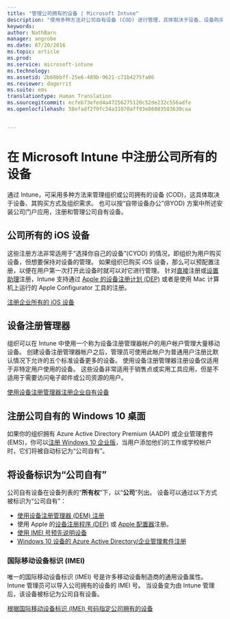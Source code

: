 ```yaml
---
title: "管理公司拥有的设备 | Microsoft Intune"
description: "使用多种方法对公司自有设备 (COD) 进行管理，具体取决于设备、设备购买的方式以及组织的需要。"
keywords: 
author: NathBarn
manager: angrobe
ms.date: 07/20/2016
ms.topic: article
ms.prod: 
ms.service: microsoft-intune
ms.technology: 
ms.assetid: 2b60bbff-25e6-489b-9621-c71b4275fa06
ms.reviewer: dagerrit
ms.suite: ems
translationtype: Human Translation
ms.sourcegitcommit: ecfeb73efed4a47256275120c52de232c556adfe
ms.openlocfilehash: 58efadf2f9fc34a31070aff93e86083583630caa


---
```


# 在 Microsoft Intune 中注册公司所有的设备
通过 Intune，可采用多种方法来管理组织或公司拥有的设备 (COD)，这具体取决于设备、其购买方式及组织需求。 也可以按“自带设备办公”(BYOD) 方案中所述安装公司门户应用，注册和管理公司自有设备。

## 公司所有的 iOS 设备
这些注册方法非常适用于“选择你自己的设备”(CYOD) 的情况，即组织为用户购买设备，但想要保持对设备的管理。 如果组织已购买 iOS 设备，那么可以预配置注册，以便在用户第一次打开此设备时就可以对它进行管理。 针对[直接](ios-direct-enrollment-in-microsoft-intune.md)注册或[设置助理](ios-setup-assistant-enrollment-in-microsoft-intune.md)注册，Intune 支持通过 [Apple 的设备注册计划 (DEP)](ios-device-enrollment-program-in-microsoft-intune.md) 或者是使用 Mac 计算机上运行的 Apple Configurator 工具的注册。

[注册企业所有的 iOS 设备](enroll-corporate-owned-ios-devices-in-microsoft-intune.md)

## 设备注册管理器
组织可以在 Intune 中使用一个称为设备注册管理器帐户的用户帐户管理大量移动设备。 创建设备注册管理器帐户之后，管理员可使用此帐户为普通用户注册比默认情况下允许的五个标准设备更多的设备。 使用设备注册管理器注册设备仅适用于非特定用户使用的设备。 这些设备非常适用于销售点或实用工具应用，但是不适用于需要访问电子邮件或公司资源的用户。

[使用设备注册管理器注册企业自有设备](enroll-corporate-owned-devices-with-the-device-enrollment-manager-in-microsoft-intune.md)

## 注册公司自有的 Windows 10 桌面

如果你的组织拥有 Azure Active Directory Premium (AADP) 或企业管理套件 (EMS)，你可以[注册 Windows 10 企业版](https://docs.microsoft.com/active-directory/active-directory-azureadjoin-windows10-devices-overview)，当用户添加他们的工作或学校帐户时，它们将被自动标记为“公司自有”。

## 将设备标识为“公司自有”

公司自有设备在设备列表的“**所有权**”下，以“**公司**”列出。 设备可以通过以下方式被标识为“公司自有”：

 - [使用设备注册管理器 (DEM) 注册](enroll-corporate-owned-devices-with-the-device-enrollment-manager-in-microsoft-intune.md)
 - 使用 Apple 的[设备注册程序 (DEP)](ios-device-enrollment-program-in-microsoft-intune.md) 或 [Apple 配置器](ios-setup-assistant-enrollment-in-microsoft-intune.md)注册。
 - [使用 IMEI 号预先说明设备](specify-corporate-owned-devices-with-international-mobile-equipment-identity-imei-numbers.md)
 - [Windows 10 设备的 Azure Active Directory/企业管理套件注册](https://docs.microsoft.com/active-directory/active-directory-azureadjoin-windows10-devices-overview)

### 国际移动设备标识 (IMEI)

唯一的国际移动设备标识 (IMEI) 号是许多移动设备制造商的通用设备属性。 Intune 管理员可以导入公司拥有的设备的 IMEI 号。 当设备变为由 Intune 管理后，该设备被标记为公司自有设备。

[根据国际移动设备标识 (IMEI) 号码指定公司拥有的设备](specify-corporate-owned-devices-with-international-mobile-equipment-identity-imei-numbers.md)



<!--HONumber=Jul16_HO4-->


